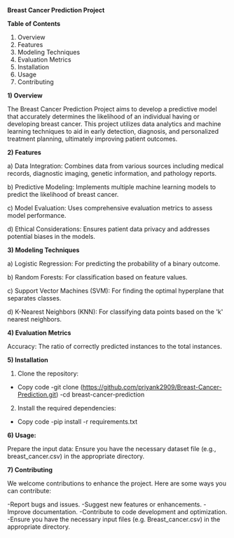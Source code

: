 **Breast Cancer Prediction Project**


**Table of Contents**
1) Overview
2) Features
3) Modeling Techniques
4) Evaluation Metrics
5) Installation
6) Usage
7) Contributing


**1) Overview**

The Breast Cancer Prediction Project aims to develop a predictive model that accurately determines the likelihood of an individual having or developing breast cancer. This project utilizes data analytics and machine learning techniques to aid in early detection, diagnosis, and personalized treatment planning, ultimately improving patient outcomes.


**2) Features**

a) Data Integration: Combines data from various sources including medical records, diagnostic imaging, genetic information, and pathology reports.

b) Predictive Modeling: Implements multiple machine learning models to predict the likelihood of breast cancer.

c) Model Evaluation: Uses comprehensive evaluation metrics to assess model performance.

d) Ethical Considerations: Ensures patient data privacy and addresses potential biases in the models.

**3) Modeling Techniques**

a) Logistic Regression: For predicting the probability of a binary outcome.

b) Random Forests: For classification based on feature values.

c) Support Vector Machines (SVM): For finding the optimal hyperplane that separates classes.

d) K-Nearest Neighbors (KNN): For classifying data points based on the 'k' nearest neighbors.

**4) Evaluation Metrics**

Accuracy: The ratio of correctly predicted instances to the total instances.

**5) Installation**

1) Clone the repository:

- Copy code
  -git clone (https://github.com/priyank2909/Breast-Cancer-Prediction.git)
  -cd breast-cancer-prediction
  
2) Install the required dependencies:
- Copy code
  -pip install -r requirements.txt


**6) Usage:**

Prepare the input data:
Ensure you have the necessary dataset file (e.g., breast_cancer.csv) in the appropriate directory.

**7) Contributing**

We welcome contributions to enhance the project. Here are some ways you can contribute:

-Report bugs and issues.
-Suggest new features or enhancements.
-Improve documentation.
-Contribute to code development and optimization.
-Ensure you have the necessary input files (e.g. Breast_cancer.csv) in the appropriate directory.
